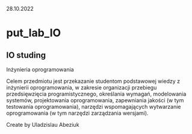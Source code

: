28.10.2022

# put_lab_IO
## IO studing 


Inżynieria oprogramowania

Celem przedmiotu jest przekazanie studentom podstawowej wiedzy z inżynierii oprogramowania, w zakresie organizacji przebiegu przedsięwzięcia programistycznego, określania wymagań, modelowania systemów, projektowania oprogramowania, zapewniania jakości (w tym testowania oprogramowania), narzędzi wspomagających wytwarzanie oprogramowania (w tym narzędzi zarządzania wersjami).


Create by Uladzislau Abeziuk
